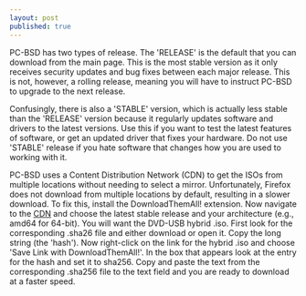 ```yaml
---
layout: post
published: true
---
```


PC-BSD has two types of release. The 'RELEASE' is the default that you can download from the main page. This is the most stable version as it only receives security updates and bug fixes between each major release. This is not, however, a rolling release, meaning you will have to instruct PC-BSD to upgrade to the next release.

Confusingly, there is also a 'STABLE' version, which is actually less stable than the 'RELEASE' version because it regularly updates software and drivers to the latest versions. Use this if you want to test the latest features of software, or get an updated driver that fixes your hardware. Do not use 'STABLE' release if you hate software that changes how you are used to working with it. 

PC-BSD uses a Content Distribution Network (CDN) to get the ISOs from multiple locations without needing to select a mirror. Unfortunately, Firefox does not download from multiple locations by default, resulting in a slower download. To fix this, install the DownloadThemAll! extension. Now navigate to the [CDN](iso.cdn.pcbsd.org) and choose the latest stable release and your architecture (e.g., amd64 for 64-bit). You will want the DVD-USB hybrid .iso. First look for the corresponding .sha26 file and either download or open it. Copy the long string (the 'hash'). Now right-click on the link for the hybrid .iso and choose 'Save Link with DownloadThemAll!'. In the box that appears look at the entry for the hash and set it to sha256. Copy and paste the text from the corresponding .sha256 file to the text field and you are ready to download at a faster speed.